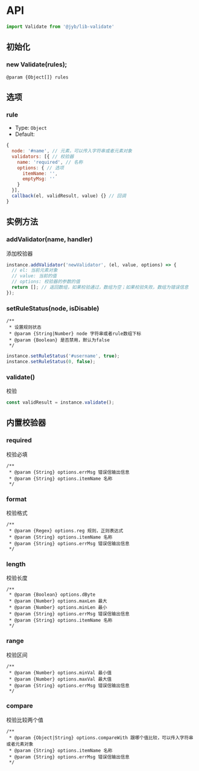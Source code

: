# API

```javascript
import Validate from '@jyb/lib-validate'
```

## 初始化

### new Validate(rules);

```jsdoc
@param {Object[]} rules
```

## 选项

### rule
- Type: `Object`
- Default: 

```javascript
{
  node: '#name', // 元素，可以传入字符串或者元素对象
  validators: [{ // 校验器
    name: 'required', // 名称
    options: { // 选项
      itemName: '',
      emptyMsg: ''
    }
  }],
  callback(el, validResult, value) {} // 回调
}
```

## 实例方法

### addValidator(name, handler)

添加校验器

```javascript
instance.addValidator('newValidator', (el, value, options) => {
  // el: 当前元素对象
  // value: 当前的值
  // options: 校验器的参数的值
  return []; // 返回数组，如果校验通过，数组为空；如果校验失败，数组为错误信息
});
```

### setRuleStatus(node, isDisable)

```text
/**
 * 设置规则状态
 * @param {String|Number} node 字符串或者rule数组下标
 * @param {Boolean} 是否禁用，默认为false
 */
```

```javascript
instance.setRuleStatus('#username', true);
instance.setRuleStatus(0, false);
```

### validate()

校验

```javascript
const validResult = instance.validate();
```

## 内置校验器

### required

校验必填

```jsdoc
/**
 * @param {String} options.errMsg 错误信输出信息
 * @param {String} options.itemName 名称
 */
```

### format

校验格式

```jsdoc
/**
 * @param {Regex} options.reg 规则，正则表达式
 * @param {String} options.itemName 名称
 * @param {String} options.errMsg 错误信输出信息
 */
```

### length

校验长度

```jsdoc
/**
 * @param {Boolean} options.dByte
 * @param {Number} options.maxLen 最大
 * @param {Number} options.minLen 最小
 * @param {String} options.errMsg 错误信输出信息
 * @param {String} options.itemName 名称
 */
```

### range

校验区间

```jsdoc
/**
 * @param {Number} options.minVal 最小值
 * @param {Number} options.maxVal 最大值
 * @param {String} options.errMsg 错误信输出信息
 */
```

### compare

校验比较两个值

```jsdoc
/**
 * @param {Object|String} options.compareWith 跟哪个值比较，可以传入字符串或者元素对象
 * @param {String} options.itemName 名称
 * @param {String} options.errMsg 错误信输出信息
 */
```
